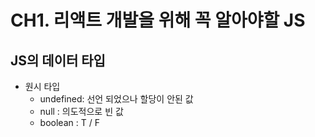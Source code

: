 # CH1. 리액트 개발을 위해 꼭 알아야할 JS

## JS의 데이터 타입

- 원시 타입
  - undefined: 선언 되었으나 할당이 안된 값
  - null : 의도적으로 빈 값
  - boolean : T / F
